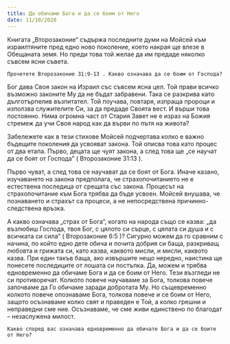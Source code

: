 ```yaml
---
title: Да обичаме Бога и да се боим от Него
date: 11/10/2020
---
```


Книгата „Второзаконие“ съдържа последните думи на Мойсей към израилтяните пред едно ново поколение, което накрая ще влезе в Обещаната земя. Но преди това той желае да им предаде няколко съвсем ясни съвета.

`Прочетете Второзаконие 31:9-13 . Какво означава да се боим от Господа?`

Бог дава Своя закон на Израил със съвсем ясна цел. Той прави всичко възможно законите Му да не бъдат забравени. Така се разкрива като дълготърпелив възпитател. Той поучава, повтаря, изпраща пророци и използва служителите Си, за да предаде Своята вест. И върши това постоянно. Нима огромна част от Стария Завет не е израз на Божия стремеж да учи Своя народ как да върви по пътя на живота?

Забележете как в тези стихове Мойсей подчертава колко е важно бъдещите поколения да усвояват закона. Той описва това като процес от два етапа. Първо, децата ще чуят закона, а след това ще „се научат да се боят от Господа” ( Второзаконие 31:13 ).

Първо чуват, а след това се научават да се боят от Бога. Иначе казано, изучаването на закона предполага, че страхопочитанието не е естествена последица от срещата със закона. Процесът на страхопочитание към Бога трябва да бъде усвоен. Мойсей внушава, че познаването и страхът са процеси, а не непосредствена причинно-следствена връзка.

А какво означава „страх от Бога“, когато на народа също се казва: „да възлюбиш Господа, твоя Бог, с цялото си сърце, с цялата си душа и с всичката си сила“ ( Второзаконие 6:5 )? Сигурно можем да го сравним с начина, по който едно дете обича и почита добрия си баща, разкриващ любовта и грижата си, като казва, каквото мисли, и мисли, каквото казва. При един такъв баща, ако извършите нещо нередно, наистина ще понесете последиците от лошата си постъпка. Да, можем и трябва едновременно да обичаме Бога и да се боим от Него. Тези възгледи не си противоречат. Колкото повече научаваме за Бога, толкова повече започваме да Го обичаме заради добротата Му. Но същевременно колкото повече опознаваме Бога, толкова повече и се боим от Него, защото осъзнаваме колко свят и праведен е Той, а колко грешни и неправедни сме ние. Осъзнаваме, че сме живи единствено по благодат – незаслужена милост.

`Какво според вас означава едновременно да обичате Бога и да се боите от Него?`